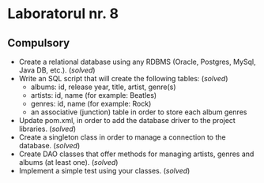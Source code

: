 # Laboratorul nr. 8

## Compulsory
- Create a relational database using any RDBMS (Oracle, Postgres, MySql, Java DB, etc.). (*solved*)
- Write an SQL script that will create the following tables: (*solved*)
  - albums: id, release year, title, artist, genre(s)
  - artists: id, name (for example: Beatles)
  - genres: id, name (for example: Rock)
  - an associative (junction) table in order to store each album genres  
- Update pom.xml, in order to add the database driver to the project libraries. (*solved*)
- Create a singleton class in order to manage a connection to the database. (*solved*)
- Create DAO classes that offer methods for managing artists, genres and albums (at least one). (*solved*)
- Implement a simple test using your classes.  (*solved*)
